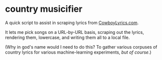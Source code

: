 # country musicifier

A quick script to assist in scraping lyrics from [CowboyLyrics.com](https://www.cowboylyrics.com).

It lets me pick songs on a URL-by-URL basis, scraping out the lyrics, rendering them, lowercase, and writing them all to a local file.

(Why in god's name would I need to do this? To gather various corpuses of country lyrics for various machine-learning experiments, *but of course*.)

